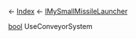 ← [Index](Api-Index) ← [IMySmallMissileLauncher](Sandbox.ModAPI.Ingame.IMySmallMissileLauncher)

[bool](System.Boolean) UseConveyorSystem